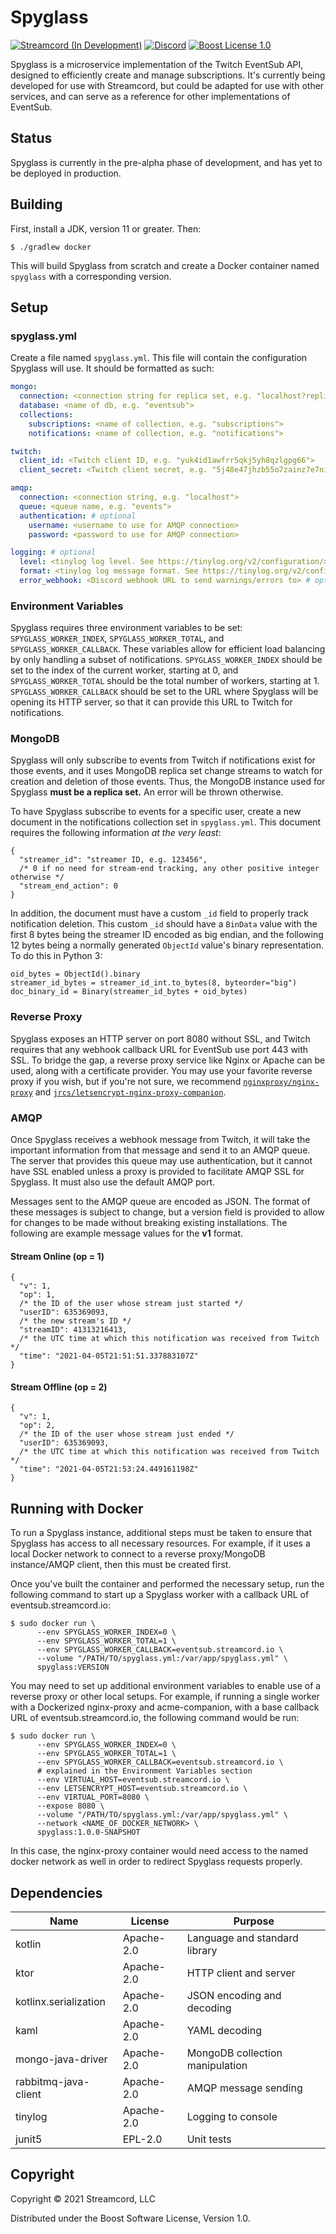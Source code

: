 # Spyglass

[![Streamcord (In Development)][streamcord-badge]](https://streamcord.io/twitch/)
[![Discord][discord-guild-badge]](https://discord.com/invite/UNYzJqV)
[![Boost License 1.0][github-license-badge]](https://www.boost.org/users/license.html)

Spyglass is a microservice implementation of the Twitch EventSub API, designed to efficiently create and manage
subscriptions. It's currently being developed for use with Streamcord, but could be adapted for use with other services,
and can serve as a reference for other implementations of EventSub.

## Status

Spyglass is currently in the pre-alpha phase of development, and has yet to be deployed in production.

## Building

First, install a JDK, version 11 or greater. Then:

```shell
$ ./gradlew docker
```

This will build Spyglass from scratch and create a Docker container named `spyglass` with a corresponding version.

## Setup

### spyglass.yml

Create a file named `spyglass.yml`. This file will contain the configuration Spyglass will use. It should be formatted
as such:

```yaml
mongo:
  connection: <connection string for replica set, e.g. "localhost?replicaSet=replicaset">
  database: <name of db, e.g. "eventsub">
  collections:
    subscriptions: <name of collection, e.g. "subscriptions">
    notifications: <name of collection, e.g. "notifications">

twitch:
  client_id: <Twitch client ID, e.g. "yuk4id1awfrr5qkj5yh8qzlgpg66">
  client_secret: <Twitch client secret, e.g. "5j48e47jhzb55o7zainz7e7niist">

amqp:
  connection: <connection string, e.g. "localhost">
  queue: <queue name, e.g. "events">
  authentication: # optional
    username: <username to use for AMQP connection>
    password: <password to use for AMQP connection>

logging: # optional
  level: <tinylog log level. See https://tinylog.org/v2/configuration/> # optional
  format: <tinylog log message format. See https://tinylog.org/v2/configuration/> # optional
  error_webhook: <Discord webhook URL to send warnings/errors to> # optional
```

### Environment Variables

Spyglass requires three environment variables to be set: `SPYGLASS_WORKER_INDEX`, `SPYGLASS_WORKER_TOTAL`,
and `SPYGLASS_WORKER_CALLBACK`. These variables allow for efficient load balancing by only handling a subset of
notifications. `SPYGLASS_WORKER_INDEX` should be set to the index of the current worker, starting at 0,
and `SPYGLASS_WORKER_TOTAL` should be the total number of workers, starting at 1. `SPYGLASS_WORKER_CALLBACK` should be
set to the URL where Spyglass will be opening its HTTP server, so that it can provide this URL to Twitch for
notifications.

### MongoDB

Spyglass will only subscribe to events from Twitch if notifications exist for those events, and it uses MongoDB replica
set change streams to watch for creation and deletion of those events. Thus, the MongoDB instance used for Spyglass
**must be a replica set.** An error will be thrown otherwise.

To have Spyglass subscribe to events for a specific user, create a new document in the notifications collection set
in `spyglass.yml`. This document requires the following information *at the very least*:

```json5
{
  "streamer_id": "streamer ID, e.g. 123456",
  /* 0 if no need for stream-end tracking, any other positive integer otherwise */
  "stream_end_action": 0
}
```

In addition, the document must have a custom `_id` field to properly track notification deletion. This custom `_id`
should have a `BinData` value with the first 8 bytes being the streamer ID encoded as big endian, and the following 12
bytes being a normally generated `ObjectId` value's binary representation. To do this in Python 3:

```python3
oid_bytes = ObjectId().binary
streamer_id_bytes = streamer_id_int.to_bytes(8, byteorder="big")
doc_binary_id = Binary(streamer_id_bytes + oid_bytes)
```

### Reverse Proxy

Spyglass exposes an HTTP server on port 8080 without SSL, and Twitch requires that any webhook callback URL for EventSub
use port 443 with SSL. To bridge the gap, a reverse proxy service like Nginx or Apache can be used, along with a
certificate provider. You may use your favorite reverse proxy if you wish, but if you're not sure, we
recommend [`nginxproxy/nginx-proxy`](https://github.com/nginx-proxy/nginx-proxy)
and [`jrcs/letsencrypt-nginx-proxy-companion`](https://github.com/nginx-proxy/acme-companion).

### AMQP

Once Spyglass receives a webhook message from Twitch, it will take the important information from that message and send
it to an AMQP queue. The server that provides this queue may use authentication, but it cannot have SSL enabled unless a
proxy is provided to facilitate AMQP SSL for Spyglass. It must also use the default AMQP port.

Messages sent to the AMQP queue are encoded as JSON. The format of these messages is subject to change, but a version
field is provided to allow for changes to be made without breaking existing installations. The following are example
message values for the **v1** format.

#### Stream Online (op = 1)

```json5
{
  "v": 1,
  "op": 1,
  /* the ID of the user whose stream just started */
  "userID": 635369093,
  /* the new stream's ID */
  "streamID": 41313216413,
  /* the UTC time at which this notification was received from Twitch */
  "time": "2021-04-05T21:51:51.337883107Z"
}
```

#### Stream Offline (op = 2)

```json5
{
  "v": 1,
  "op": 2,
  /* the ID of the user whose stream just ended */
  "userID": 635369093,
  /* the UTC time at which this notification was received from Twitch */
  "time": "2021-04-05T21:53:24.449161198Z"
}
```

## Running with Docker

To run a Spyglass instance, additional steps must be taken to ensure that Spyglass has access to all necessary
resources. For example, if it uses a local Docker network to connect to a reverse proxy/MongoDB instance/AMQP client,
then this must be created first.

Once you've built the container and performed the necessary setup, run the following command to start up a Spyglass
worker with a callback URL of eventsub.streamcord.io:

```shell
$ sudo docker run \
      --env SPYGLASS_WORKER_INDEX=0 \
      --env SPYGLASS_WORKER_TOTAL=1 \
      --env SPYGLASS_WORKER_CALLBACK=eventsub.streamcord.io \
      --volume "/PATH/TO/spyglass.yml:/var/app/spyglass.yml" \
      spyglass:VERSION
```

You may need to set up additional environment variables to enable use of a reverse proxy or other local setups. For
example, if running a single worker with a Dockerized nginx-proxy and acme-companion, with a base callback URL of
eventsub.streamcord.io, the following command would be run:

```shell
$ sudo docker run \
      --env SPYGLASS_WORKER_INDEX=0 \
      --env SPYGLASS_WORKER_TOTAL=1 \
      --env SPYGLASS_WORKER_CALLBACK=eventsub.streamcord.io \
      # explained in the Environment Variables section
      --env VIRTUAL_HOST=eventsub.streamcord.io \
      --env LETSENCRYPT_HOST=eventsub.streamcord.io \
      --env VIRTUAL_PORT=8080 \
      --expose 8080 \
      --volume "/PATH/TO/spyglass.yml:/var/app/spyglass.yml" \
      --network <NAME_OF_DOCKER_NETWORK> \
      spyglass:1.0.0-SNAPSHOT
```

In this case, the nginx-proxy container would need access to the named docker network as well in order to redirect
Spyglass requests properly.

## Dependencies

| Name                  | License     | Purpose                         |
|-----------------------|-------------|---------------------------------|
| kotlin                | Apache-2.0  | Language and standard library   |
| ktor                  | Apache-2.0  | HTTP client and server          |
| kotlinx.serialization | Apache-2.0  | JSON encoding and decoding      |
| kaml                  | Apache-2.0  | YAML decoding                   |
| mongo-java-driver     | Apache-2.0  | MongoDB collection manipulation |
| rabbitmq-java-client  | Apache-2.0  | AMQP message sending            |
| tinylog               | Apache-2.0  | Logging to console              |
| junit5                | EPL-2.0     | Unit tests                      |

## Copyright

Copyright © 2021 Streamcord, LLC

Distributed under the Boost Software License, Version 1.0.

[streamcord-badge]: https://img.shields.io/badge/Streamcord-In_Development-9146ff

[discord-guild-badge]: https://discordapp.com/api/guilds/294215057129340938/widget.png?style=shield "Discord Server"

[github-license-badge]: https://img.shields.io/github/license/streamcord/spyglass?color=lightgrey
